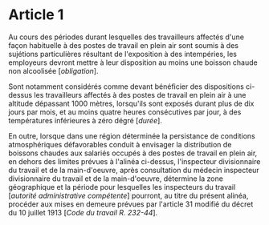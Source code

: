 # Article 1

Au cours des périodes durant lesquelles des travailleurs affectés d'une façon habituelle à des postes de travail en plein air sont soumis à des sujétions particulières résultant de l'exposition à des intempéries, les employeurs devront mettre à leur disposition au moins une boisson chaude non alcoolisée [*obligation*].

Sont notamment considérés comme devant bénéficier des dispositions ci-dessus les travailleurs affectés à des postes de travail en plein air à une altitude dépassant 1000 mètres, lorsqu'ils sont exposés durant plus de dix jours par mois, et au moins quatre heures consécutives par jour, à des températures inférieures à zéro dégré [*durée*].

En outre, lorsque dans une région déterminée la persistance de conditions atmosphériques défavorables conduit à envisager la distribution de boissons chaudes aux salariés occupés à des postes de travail en plein air, en dehors des limites prévues à l'alinéa ci-dessus, l'inspecteur divisionnaire du travail et de la main-d'oeuvre, après consultation du médecin inspecteur divisionnaire du travail et de la main-d'oeuvre, détermine la zone géographique et la période pour lesquelles les inspecteurs du travail [*autorité administrative compétente*] pourront, au titre du présent alinéa, procéder aux mises en demeure prévues par l'article 31 modifié du décret du 10 juillet 1913 [*Code du travail R. 232-44*].
